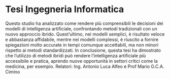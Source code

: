 # Tesi Ingegneria Informatica
Questo studio ha analizzato come rendere più comprensibili le decisioni dei modelli di intelligenza artificiale, confrontando metodi tradizionali con un nuovo approccio ibrido. 
Quest’ultimo, nei modelli semplici, è risultato veloce e abbastanza affidabile, 
mentre nei modelli complessi, è riuscito a fornire spiegazioni molto accurate in tempi comunque accettabili, ma non minori rispetto ai metodi standardizzati.
In conclusione, questa tesi ha dimostrato che l’utilizzo di metodi ibridi può rendere l’intelligenza artificiale più accessibile e pratica, 
aprendo nuove opportunità in settori critici come la medicina, per esempio.
Relatori: Ing. Antonio Luca Alfeo e Prof Mario G.C.A. Cimino

